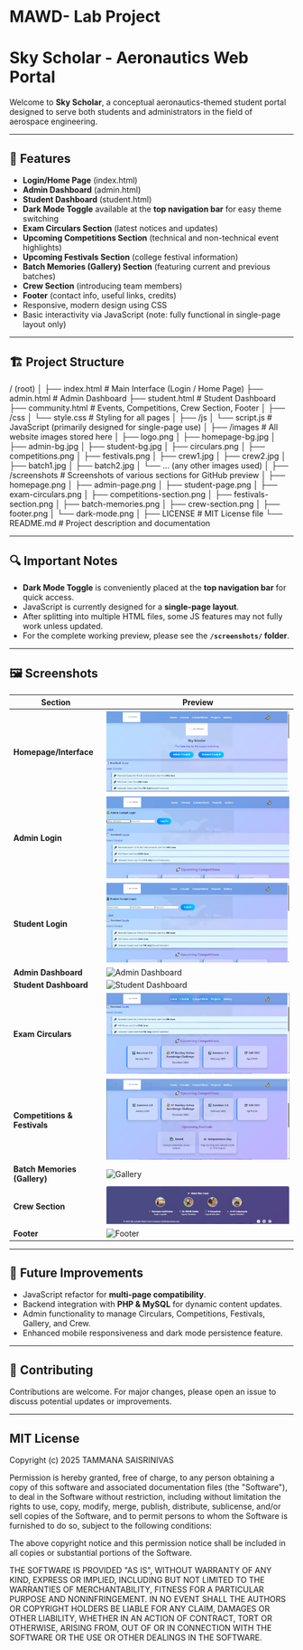 # MAWD- Lab Project
# Sky Scholar - Aeronautics Web Portal

Welcome to **Sky Scholar**, a conceptual aeronautics-themed student portal designed to serve both students and administrators in the field of aerospace engineering.

---

## 🚀 Features

- **Login/Home Page** (index.html)
- **Admin Dashboard** (admin.html)
- **Student Dashboard** (student.html)
- **Dark Mode Toggle** available at the **top navigation bar** for easy theme switching
- **Exam Circulars Section** (latest notices and updates)
- **Upcoming Competitions Section** (technical and non-technical event highlights)
- **Upcoming Festivals Section** (college festival information)
- **Batch Memories (Gallery) Section** (featuring current and previous batches)
- **Crew Section** (introducing team members)
- **Footer** (contact info, useful links, credits)
- Responsive, modern design using CSS
- Basic interactivity via JavaScript (note: fully functional in single-page layout only)

---

## 🏗️ Project Structure
/ (root)
│
├── index.html # Main Interface (Login / Home Page)
├── admin.html # Admin Dashboard
├── student.html # Student Dashboard
├── community.html # Events, Competitions, Crew Section, Footer
│
├── /css
│ └── style.css # Styling for all pages
│
├── /js
│ └── script.js # JavaScript (primarily designed for single-page use)
│
├── /images # All website images stored here
│ ├── logo.png
│ ├── homepage-bg.jpg
│ ├── admin-bg.jpg
│ ├── student-bg.jpg
│ ├── circulars.png
│ ├── competitions.png
│ ├── festivals.png
│ ├── crew1.jpg
│ ├── crew2.jpg
│ ├── batch1.jpg
│ ├── batch2.jpg
│ └── ... (any other images used)
│
├── /screenshots # Screenshots of various sections for GitHub preview
│ ├── homepage.png
│ ├── admin-page.png
│ ├── student-page.png
│ ├── exam-circulars.png
│ ├── competitions-section.png
│ ├── festivals-section.png
│ ├── batch-memories.png
│ ├── crew-section.png
│ ├── footer.png
│ └── dark-mode.png
│
├── LICENSE # MIT License file
└── README.md # Project description and documentation

---

## 🔍 **Important Notes**

- **Dark Mode Toggle** is conveniently placed at the **top navigation bar** for quick access.
- JavaScript is currently designed for a **single-page layout**.
- After splitting into multiple HTML files, some JS features may not fully work unless updated.
- For the complete working preview, please see the **`/screenshots/` folder**.

---

## 🖼️ **Screenshots**

| Section                      | Preview                  |
|-----------------------------|------------------------|
| **Homepage/Interface**       | ![Homepage](https://raw.githubusercontent.com/tammana-saisrinivas/MAWD-/main/images/Interface.png) |
| **Admin Login**              | ![Admin Login](https://raw.githubusercontent.com/tammana-saisrinivas/MAWD-/main/images/Admin%20Login.png) |
| **Student Login**            | ![Student Login](https://raw.githubusercontent.com/tammana-saisrinivas/MAWD-/main/images/Student%20Login.png) |
| **Admin Dashboard**          | ![Admin Dashboard](screenshots/exam-circulars.png) |
| **Student Dashboard**        | ![Student Dashboard](screenshots/competitions-section.png) |
| **Exam Circulars**           | ![Exam Circulars](https://raw.githubusercontent.com/tammana-saisrinivas/MAWD-/main/images/Exam%20Circulars.png) |
| **Competitions & Festivals** | ![Competition and Festivals](https://raw.githubusercontent.com/tammana-saisrinivas/MAWD-/main/images/Competitionand%20festivals.png) |
| **Batch Memories (Gallery)** | ![Gallery](screenshots/crew-section.png) |
| **Crew Section**             | ![Crew](https://raw.githubusercontent.com/tammana-saisrinivas/MAWD-/main/images/Crew%20Footer.png) |
| **Footer**                   | ![Footer](screenshots/dark-mode.png) |

---

## 🔧 Future Improvements

- JavaScript refactor for **multi-page compatibility**.
- Backend integration with **PHP & MySQL** for dynamic content updates.
- Admin functionality to manage Circulars, Competitions, Festivals, Gallery, and Crew.
- Enhanced mobile responsiveness and dark mode persistence feature.

---

## 🤝 Contributing

Contributions are welcome. For major changes, please open an issue to discuss potential updates or improvements.

---

## MIT License

Copyright (c) 2025 TAMMANA SAISRINIVAS

Permission is hereby granted, free of charge, to any person obtaining a copy
of this software and associated documentation files (the "Software"), to deal
in the Software without restriction, including without limitation the rights 
to use, copy, modify, merge, publish, distribute, sublicense, and/or sell copies 
of the Software, and to permit persons to whom the Software is furnished to do so, 
subject to the following conditions:

The above copyright notice and this permission notice shall be included 
in all copies or substantial portions of the Software.

THE SOFTWARE IS PROVIDED "AS IS", WITHOUT WARRANTY OF ANY KIND, EXPRESS OR IMPLIED, 
INCLUDING BUT NOT LIMITED TO THE WARRANTIES OF MERCHANTABILITY, FITNESS FOR A PARTICULAR 
PURPOSE AND NONINFRINGEMENT. IN NO EVENT SHALL THE AUTHORS OR COPYRIGHT HOLDERS BE LIABLE 
FOR ANY CLAIM, DAMAGES OR OTHER LIABILITY, WHETHER IN AN ACTION OF CONTRACT, TORT OR OTHERWISE, 
ARISING FROM, OUT OF OR IN CONNECTION WITH THE SOFTWARE OR THE USE OR OTHER DEALINGS IN THE SOFTWARE.

